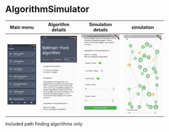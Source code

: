 
# AlgorithmSimulator
| Main menu      | Algorithm details      |  Simulation details      |  simulation      | 
|------------|-------------|-------------|-------------| 
| ![screenshot](1.png)| ![screenshot](2.png)| ![screenshot](3.png)| ![screenshot](4.png)| 

Included path finding algorithms only